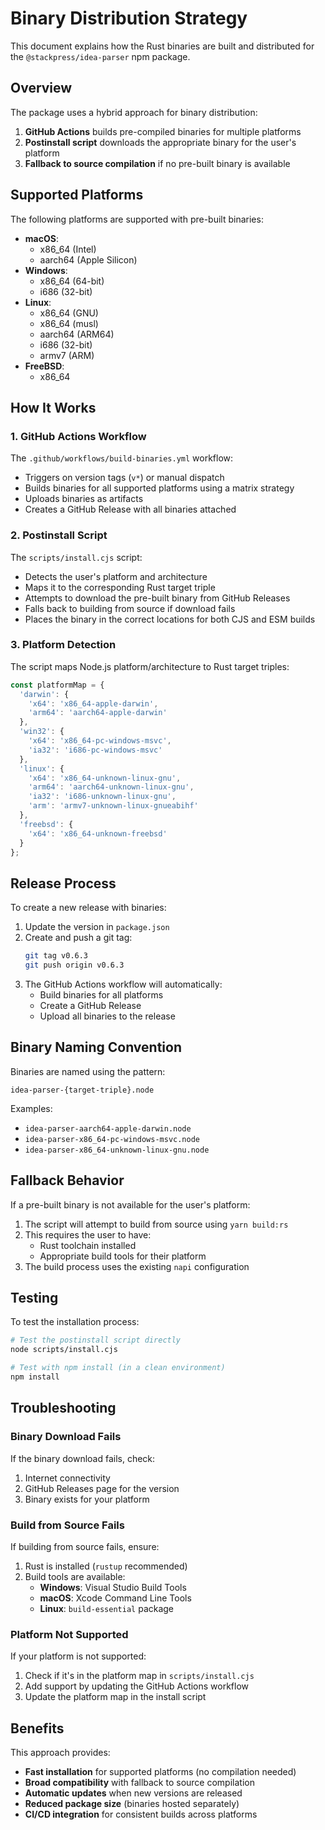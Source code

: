 # Binary Distribution Strategy

This document explains how the Rust binaries are built and distributed for the `@stackpress/idea-parser` npm package.

## Overview

The package uses a hybrid approach for binary distribution:

1. **GitHub Actions** builds pre-compiled binaries for multiple platforms
2. **Postinstall script** downloads the appropriate binary for the user's platform
3. **Fallback to source compilation** if no pre-built binary is available

## Supported Platforms

The following platforms are supported with pre-built binaries:

- **macOS**: 
  - x86_64 (Intel)
  - aarch64 (Apple Silicon)
- **Windows**:
  - x86_64 (64-bit)
  - i686 (32-bit)
- **Linux**:
  - x86_64 (GNU)
  - x86_64 (musl)
  - aarch64 (ARM64)
  - i686 (32-bit)
  - armv7 (ARM)
- **FreeBSD**:
  - x86_64

## How It Works

### 1. GitHub Actions Workflow

The `.github/workflows/build-binaries.yml` workflow:

- Triggers on version tags (`v*`) or manual dispatch
- Builds binaries for all supported platforms using a matrix strategy
- Uploads binaries as artifacts
- Creates a GitHub Release with all binaries attached

### 2. Postinstall Script

The `scripts/install.cjs` script:

- Detects the user's platform and architecture
- Maps it to the corresponding Rust target triple
- Attempts to download the pre-built binary from GitHub Releases
- Falls back to building from source if download fails
- Places the binary in the correct locations for both CJS and ESM builds

### 3. Platform Detection

The script maps Node.js platform/architecture to Rust target triples:

```javascript
const platformMap = {
  'darwin': {
    'x64': 'x86_64-apple-darwin',
    'arm64': 'aarch64-apple-darwin'
  },
  'win32': {
    'x64': 'x86_64-pc-windows-msvc',
    'ia32': 'i686-pc-windows-msvc'
  },
  'linux': {
    'x64': 'x86_64-unknown-linux-gnu',
    'arm64': 'aarch64-unknown-linux-gnu',
    'ia32': 'i686-unknown-linux-gnu',
    'arm': 'armv7-unknown-linux-gnueabihf'
  },
  'freebsd': {
    'x64': 'x86_64-unknown-freebsd'
  }
};
```

## Release Process

To create a new release with binaries:

1. Update the version in `package.json`
2. Create and push a git tag:
   ```bash
   git tag v0.6.3
   git push origin v0.6.3
   ```
3. The GitHub Actions workflow will automatically:
   - Build binaries for all platforms
   - Create a GitHub Release
   - Upload all binaries to the release

## Binary Naming Convention

Binaries are named using the pattern:
```
idea-parser-{target-triple}.node
```

Examples:
- `idea-parser-aarch64-apple-darwin.node`
- `idea-parser-x86_64-pc-windows-msvc.node`
- `idea-parser-x86_64-unknown-linux-gnu.node`

## Fallback Behavior

If a pre-built binary is not available for the user's platform:

1. The script will attempt to build from source using `yarn build:rs`
2. This requires the user to have:
   - Rust toolchain installed
   - Appropriate build tools for their platform
3. The build process uses the existing `napi` configuration

## Testing

To test the installation process:

```bash
# Test the postinstall script directly
node scripts/install.cjs

# Test with npm install (in a clean environment)
npm install
```

## Troubleshooting

### Binary Download Fails

If the binary download fails, check:
1. Internet connectivity
2. GitHub Releases page for the version
3. Binary exists for your platform

### Build from Source Fails

If building from source fails, ensure:
1. Rust is installed (`rustup` recommended)
2. Build tools are available:
   - **Windows**: Visual Studio Build Tools
   - **macOS**: Xcode Command Line Tools
   - **Linux**: `build-essential` package

### Platform Not Supported

If your platform is not supported:
1. Check if it's in the platform map in `scripts/install.cjs`
2. Add support by updating the GitHub Actions workflow
3. Update the platform map in the install script

## Benefits

This approach provides:

- **Fast installation** for supported platforms (no compilation needed)
- **Broad compatibility** with fallback to source compilation
- **Automatic updates** when new versions are released
- **Reduced package size** (binaries hosted separately)
- **CI/CD integration** for consistent builds across platforms
